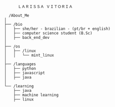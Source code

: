         
          ＬＡＲＩＳＳＡ ＶＩＴＯＲＩＡ
  </p>
  
      /About_Me
    │
    ├── /bio
    │   ├── she/her - brazilian - (pt/br + english)
    │   ├── computer science student (B.Sc)
    │   ├── back_end_dev
    │
    ├── /os
    │   ├── /linux
    │   │   └── mint_linux
    │
    ├── /languages
    │   ├── python
    │   ├── javascript
    │   ├── java
    │
    └── /learning
        ├── java
        ├── machine learning
        ├── linux
   </td>
  </tr>
</table>

